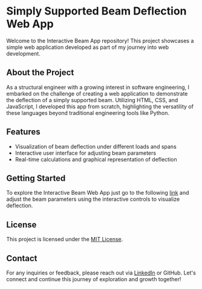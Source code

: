 # Simply Supported Beam Deflection Web App

Welcome to the Interactive Beam App repository! This project showcases a simple web application developed as part of my journey into web development.

## About the Project
As a structural engineer with a growing interest in software engineering, I embarked on the challenge of creating a web application to demonstrate the deflection of a simply supported beam. Utilizing HTML, CSS, and JavaScript, I developed this app from scratch, highlighting the versatility of these languages beyond traditional engineering tools like Python.

## Features
- Visualization of beam deflection under different loads and spans
- Interactive user interface for adjusting beam parameters
- Real-time calculations and graphical representation of deflection

## Getting Started
To explore the Interactive Beam Web App just go to the following [link]()
and adjust the beam parameters using the interactive controls to visualize deflection.

## License
This project is licensed under the [MIT License](LICENSE).

## Contact
For any inquiries or feedback, please reach out via [LinkedIn](https://www.linkedin.com/in/rupanzil-mamun-prince/) or GitHub. Let's connect and continue this journey of exploration and growth together!
